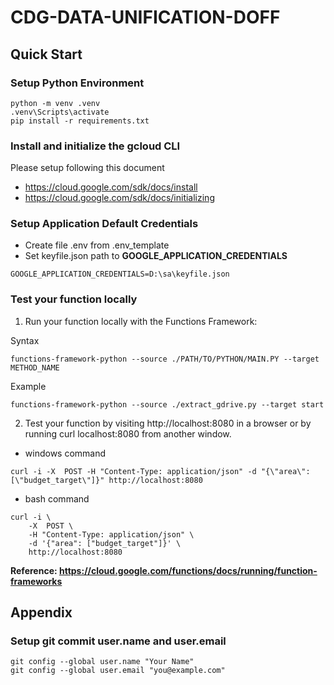 # CDG-DATA-UNIFICATION-DOFF

## Quick Start

### Setup Python Environment
```console
python -m venv .venv
.venv\Scripts\activate
pip install -r requirements.txt
```

### Install and initialize the gcloud CLI
Please setup following this document 
- https://cloud.google.com/sdk/docs/install
- https://cloud.google.com/sdk/docs/initializing

### Setup Application Default Credentials
- Create file .env from .env_template
- Set keyfile.json path to **GOOGLE_APPLICATION_CREDENTIALS**
```console
GOOGLE_APPLICATION_CREDENTIALS=D:\sa\keyfile.json
```

### Test your function locally
1. Run your function locally with the Functions Framework:

Syntax
```console
functions-framework-python --source ./PATH/TO/PYTHON/MAIN.PY --target METHOD_NAME
```
Example
```console
functions-framework-python --source ./extract_gdrive.py --target start
```
2. Test your function by visiting http://localhost:8080 in a browser or by running curl localhost:8080 from another window.
- windows command
```console
curl -i -X  POST -H "Content-Type: application/json" -d "{\"area\": [\"budget_target\"]}" http://localhost:8080
```
- bash command
```console
curl -i \
    -X  POST \
    -H "Content-Type: application/json" \
    -d '{"area": ["budget_target"]}' \
    http://localhost:8080
```

**Reference: https://cloud.google.com/functions/docs/running/function-frameworks**


## Appendix
### Setup git commit user.name and user.email
```console
git config --global user.name "Your Name"
git config --global user.email "you@example.com"
```